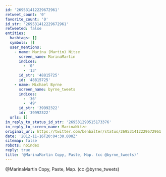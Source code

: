 ```yaml
---
id: '269531412229672961'
retweet_count: '0'
favorite_count: '0'
id_str: '269531412229672961'
retweeted: false
entities:
  hashtags: []
  symbols: []
  user_mentions:
    - name: Marina (Martin) Nitze
      screen_name: MarinaMartin
      indices:
        - '0'
        - '13'
      id_str: '48815725'
      id: '48815725'
    - name: Michael Byrne
      screen_name: byrne_tweets
      indices:
        - '36'
        - '49'
      id_str: '39992322'
      id: '39992322'
  urls: []
in_reply_to_status_id_str: '269531290515173376'
in_reply_to_screen_name: MarinaNitze
original_url: https://twitter.com/benbalter/status/269531412229672961
date: '2012-11-16T20:04:30.000Z'
sitemap: false
robots: noindex
reply: true
title: '@MarinaMartin Copy, Paste, Map. (cc @byrne_tweets)'
---
```


@MarinaMartin Copy, Paste, Map. (cc @byrne_tweets)